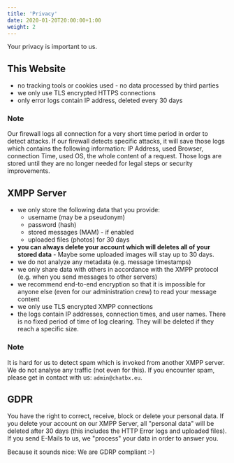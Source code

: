 ```yaml
---
title: 'Privacy'
date: 2020-01-20T20:00:00+1:00
weight: 2
---
```


Your privacy is important to us.

## This Website

- no tracking tools or cookies used - no data processed by third parties
- we only use TLS encrypted HTTPS connections
- only error logs contain IP address, deleted every 30 days

### Note
Our firewall logs all connection for a very short time period in order to detect attacks. If our firewall detects specific attacks, it will save those logs which contains the following information:
IP Address, used Browser, connection Time, used OS, the whole content of a request.
Those logs are stored until they are no longer needed for legal steps or security improvements. 

## XMPP Server

- we only store the following data that you provide:
	- username (may be a pseudonym)
	- password (hash)
	- stored messages (MAM) - if enabled
	- uploaded files (photos) for 30 days
- **you can always delete your account which will deletes all of your stored data** - Maybe some uploaded images will stay up to 30 days. 
- we do not analyze any metadata (e.g. message timestamps)
- we only share data with others in accordance with the XMPP protocol (e.g. when you send messages to other servers)
- we recommend end-to-end encryption so that it is impossible for anyone else (even for our administration crew) to read your message content
- we only use TLS encrypted XMPP connections
- the logs contain IP addresses, connection times, and user names. There is no fixed period of time of log clearing. They will be deleted if they reach a specific size. 

### Note
It is hard for us to detect spam which is invoked from another XMPP server. We do not analyse any traffic (not even for this). If you encounter spam, please get in contact with us: `admin@chatbx.eu`.

## GDPR
You have the right to correct, receive, block or delete your personal data. If you delete your account on our XMPP Server, all "personal data" will be deleted after 30 days (this includes the HTTP Error logs and uploaded files). If you send E-Mails to us, we "process" your data in order to answer you. 

Because it sounds nice: We are GDRP compliant :-)
